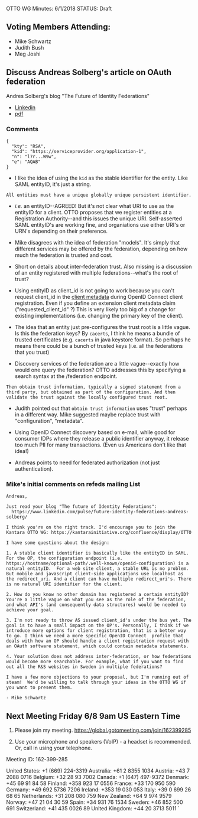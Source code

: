 OTTO WG Minutes: 6/1/2018
STATUS: Draft

## Voting Members Attending:
 - Mike Schwartz
 - Judith Bush
 - Meg Joshi

## Discuss Andreas Solberg's article on OAuth federation

Andres Solberg's blog "The Future of Identity Federations"

* [Linkedin](https://www.linkedin.com/pulse/future-identity-federations-andreas-solberg/)
* [pdf](https://github.com/KantaraInitiative/wg-otto/raw/master/files/solberg_andreas_The%20future%20of%20Identity%20Federations%20_%20LinkedIn.pdf)

### Comments

```
{
  "kty": "RSA",
  "kid": "https://serviceprovider.org/application-1",
  "n": "l7r...W9w",
  "e": "AQAB"
}
```

* I like the idea of using the `kid` as the stable identifier for the entity. Like SAML entityID, it's just a string.


```
All entities must have a unique globally unique persistent identifier.
```

* *i.e.* an entityID--AGREED! But it's not clear what URI to use as the entityID for a client. OTTO proposes that we register entities at a Registration Authority--and this issues the unique URI. Self-asserted SAML entityID's are working fine, and organiations use either URI's or URN's depending on their preference.

*  Mike disagrees with the idea of federation "models". It's simply that  different services may be offered by the federation, depending on how much the federation is trusted and cost.

* Short on details about inter-federation trust. Also missing is a discussion of an entity registered with multiple federations--what's the root of trust?

* Using entityID as client_id is not going to work because you
can't request client_id in the [client metadata](http://openid.net/specs/openid-connect-registration-1_0.html#ClientMetadata) during OpenID Connect client registration. Even if you define an extension client metadata claim ("requested_client_id" ?) This is very likely too big of a change for existing implementations (i.e. changing the primary key of the client).

* The idea that an entity just pre-configures the trust root is a little vague. Is this the federation keys? By `cacerts`, I think he means a bundle of trusted certificates (e.g. `cacerts` in java keystore format). So perhaps he means there could be a bunch of trusted keys (i.e. all the federations that you trust)

* Discovery services of the federation are a little vague--exactly how would one query the federation? OTTO addresses this by specifying a search syntax at the /federation endpoint.

```
Then obtain trust information, typically a signed statement from a third party, but obtained as part of the configuration. And then validate the trust against the locally configured trust root.
```

* Judith pointed out that `obtain trust information` uses "trust" perhaps in a different way. Mike suggested maybe replace trust with "configuration", "metadata".

* Using OpenID Connect discovery based on e-mail, while good for consumer IDPs where they release a public identifier anyway, it release too much PII for many transactions. (Even us Americans don't like that idea!)

* Andreas points to need for federated authorization (not just authentication).

### Mike's initial comments on refeds mailing List

```
Andreas,

Just read your blog "The future of Identity Federations":
  https://www.linkedin.com/pulse/future-identity-federations-andreas-solberg/

I think you're on the right track. I'd encourage you to join the Kantara OTTO WG: https://kantarainitiative.org/confluence/display/OTTO

I have some questions about the design:

1. A stable client identifier is basically like the entityID in SAML.  For the OP, the configuration endpoint (i.e. https://hostname/optional-path/.well-known/openid-configuration) is a natural entityID.  For a web site client, a stable URL is no problem. But mobile and javascript client-side applications use localhost as the redirect_uri. And a client can have multiple redirect_uri's. There is no natural URI identifier for the client.

2. How do you know no other domain has registered a certain entityID? You're a little vague on what you see as the role of the federation, and what API's (and consequently data structures) would be needed to achieve your goal.

3. I'm not ready to throw AS issued client_id's under the bus yet. The goal is to have a small impact on the OP's. Personally, I think if we introduce more options for client registration, that is a better way to go. I think we need a more specific OpenID Connect  profile that deals with how an OP should handle a client registration request with an OAuth software statement, which could contain metadata statements.

4. Your solution does not address inter-federation, or how federations would become more searchable. For example, what if you want to find out all the R&S websites in Sweden in multiple federations?

I have a few more objections to your proposal, but I'm running out of steam!  We'd be willing to talk through your ideas in the OTTO WG if you want to present them.

- Mike Schwartz

```

## Next Meeting Friday 6/8 9am US Eastern Time

1.  Please join my meeting.
https://global.gotomeeting.com/join/162399285

2.  Use your microphone and speakers (VoIP) - a headset is recommended.  Or, call in using your telephone.

Meeting ID: 162-399-285

United States: +1 (669) 224-3319
Australia: +61 2 8355 1034
Austria: +43 7 2088 0716
Belgium: +32 28 93 7002
Canada: +1 (647) 497-9372
Denmark: +45 69 91 84 58
Finland: +358 923 17 0556
France: +33 170 950 590
Germany: +49 692 5736 7206
Ireland: +353 19 030 053
Italy: +39 0 699 26 68 65
Netherlands: +31 208 080 759
New Zealand: +64 9 974 9579
Norway: +47 21 04 30 59
Spain: +34 931 76 1534
Sweden: +46 852 500 691
Switzerland: +41 435 0026 89
United Kingdom: +44 20 3713 5011
`
